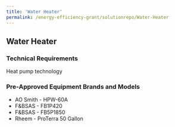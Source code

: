 ```yaml
---
title: 'Water Heater'
permalink: /energy-efficiency-grant/solutionrepo/Water-Heater
---
```


## Water Heater

### Technical Requirements

Heat pump technology 


### Pre-Approved Equipment Brands and Models

- AO Smith - HPW-60A
- F&BSAS - FB1P420
- F&BSAS - FB5P1850
- Rheem - ProTerra 50 Gallon
